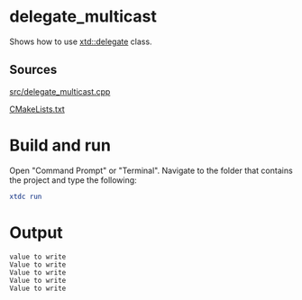 # delegate_multicast

Shows how to use [xtd::delegate](../../../../src/xtd.core/include/xtd/delegate.h) class.

## Sources

[src/delegate_multicast.cpp](src/delegate_multicast.cpp)

[CMakeLists.txt](CMakeLists.txt)

# Build and run

Open "Command Prompt" or "Terminal". Navigate to the folder that contains the project and type the following:

```cmake
xtdc run
```

# Output

```
value to write
Value to write
Value to write
Value to write
Value to write
```
